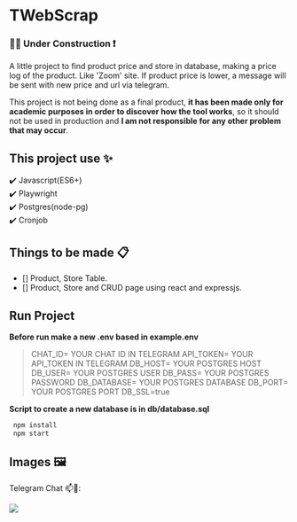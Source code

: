 # TWebScrap
### :construction::construction_worker: Under Construction :exclamation:  

A little project to find product price and store in database, making a price log of the product. Like 'Zoom' site.
If product price is lower, a message will be sent with new price and url via telegram.

This project is not being done as a final product, **it has been made only for academic purposes in order to discover how the tool works**, so it should not be used in production and **I am not responsible for any other problem that may occur**.   


## This project use :sparkles: 
:heavy_check_mark: Javascript(ES6+)   
:heavy_check_mark: Playwright    
:heavy_check_mark: Postgres(node-pg)  
:heavy_check_mark: Cronjob  

## Things to be made :clipboard:  

- [] Product, Store Table. 
- [] Product, Store and CRUD page using react and expressjs.  

## Run Project

**Before run make a new .env based in example.env**

>CHAT_ID= YOUR CHAT ID IN TELEGRAM
>API_TOKEN= YOUR API_TOKEN IN TELEGRAM
>DB_HOST= YOUR POSTGRES HOST
>DB_USER= YOUR POSTGRES USER
>DB_PASS= YOUR POSTGRES PASSWORD
>DB_DATABASE= YOUR POSTGRES DATABASE
>DB_PORT= YOUR POSTGRES PORT
>DB_SSL=true

**Script to create a new database is in db/database.sql**

```sh
 npm install
 npm start
```

## Images :framed_picture:

Telegram Chat :mailbox::calling:: 

![](https://github.com/faidertms/tscrap/telegram.png)
